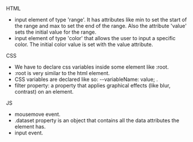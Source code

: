 HTML
  - input element of type 'range'. It has attributes like min to set the start of the range
  and max to set the end of the range.
  Also the attribute 'value' sets the initial value for the range.
  - input element of type 'color' that allows the user to input a specific color.
  The initial color value is set with the value attribute.

CSS
  - We have to declare css variables inside some element like :root.
  - :root is very similar to the html element.
  - CSS variables are declared like so: --variableName: value; .
  - filter property: a property that applies graphical effects (like blur, contrast)
  on an element.

JS
  - mousemove event.
  - .dataset property is an object that contains all the data attributes the element has.
  - input event.